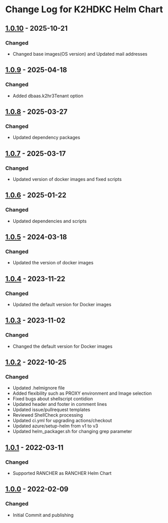 <!--
K2HDKC DBaaS Helm Chart

Copyright 2022 Yahoo Japan Corporation.

K2HDKC DBaaS is a DataBase as a Service provided by Yahoo! JAPAN
which is built K2HR3 as a backend and provides services in
cooperation with Kubernetes.
The Override configuration for K2HDKC DBaaS serves to connect the
components that make up the K2HDKC DBaaS. K2HDKC, K2HR3, CHMPX,
and K2HASH are components provided as AntPickax.

For the full copyright and license information, please view
the license file that was distributed with this source code.

AUTHOR:   Takeshi Nakatani
CREATE:   Fri Jan 21 2021
REVISION:
-----------------------------------------------------------

[About This file]
This file format is based on [Keep a Changelog](https://keepachangelog.com/en/1.0.0/),
and the version in this repository adheres to
[Semantic Versioning](https://semver.org/spec/v2.0.0.html).

In addition, the following rules apply to this file update.
This file is updated only when it is released and published,
because it is difficult to operate this file every time the
file is updated or changed.
Therefore, we do not use [Unreleased] in this file.

The items should be added in each release are as follows:
	-----------------
	## [0.0.0] - YYYY-MM-DD
	### Chnaged
	- Commit message - #<PR number>
	- ...
	
	...
	...
	
	[x.x.x]: https://github.com/yahoojapan/k2hdkc_helm_chart/compare/v0.0.0...v0.0.1
	....
	-----------------
Please have a comparison link which is at the end of the
file ready.
-->
# Change Log for K2HDKC Helm Chart

## [1.0.10] - 2025-10-21
### Changed
- Changed base images(OS version) and Updated mail addresses

## [1.0.9] - 2025-04-18
### Changed
- Added dbaas.k2hr3Tenant option

## [1.0.8] - 2025-03-27
### Changed
- Updated dependency packages

## [1.0.7] - 2025-03-17
### Changed
- Updated version of docker images and fixed scripts

## [1.0.6] - 2025-01-22
### Changed
- Updated dependencies and scripts

## [1.0.5] - 2024-03-18
### Changed
- Updated the version of docker images

## [1.0.4] - 2023-11-22
### Changed
- Updated the default version for Docker images

## [1.0.3] - 2023-11-02
### Changed
- Changed the default version for Docker images

## [1.0.2] - 2022-10-25
### Changed
- Updated .helmignore file
- Added flexibility such as PROXY environment and Image selection
- Fixed bugs about shellscript contidion
- Updated header and footer in comment lines
- Updated issue/pullrequest templates
- Reviewed ShellCheck processing
- Updated ci.yml for upgrading actions/checkout
- Updated azure/setup-helm from v1 to v3
- Updated helm_packager.sh for changing grep parameter

## [1.0.1] - 2022-03-11
### Changed
- Supported RANCHER as RANCHER Helm Chart

## [1.0.0] - 2022-02-09
### Changed
- Initial Commit and publishing

[1.0.10]: https://github.com/yahoojapan/k2hdkc_helm_chart/compare/v1.0.9...v1.0.10
[1.0.9]: https://github.com/yahoojapan/k2hdkc_helm_chart/compare/v1.0.8...v1.0.9
[1.0.8]: https://github.com/yahoojapan/k2hdkc_helm_chart/compare/v1.0.7...v1.0.8
[1.0.7]: https://github.com/yahoojapan/k2hdkc_helm_chart/compare/v1.0.6...v1.0.7
[1.0.6]: https://github.com/yahoojapan/k2hdkc_helm_chart/compare/v1.0.5...v1.0.6
[1.0.5]: https://github.com/yahoojapan/k2hdkc_helm_chart/compare/v1.0.4...v1.0.5
[1.0.4]: https://github.com/yahoojapan/k2hdkc_helm_chart/compare/v1.0.3...v1.0.4
[1.0.3]: https://github.com/yahoojapan/k2hdkc_helm_chart/compare/v1.0.2...v1.0.3
[1.0.2]: https://github.com/yahoojapan/k2hdkc_helm_chart/compare/v1.0.1...v1.0.2
[1.0.1]: https://github.com/yahoojapan/k2hdkc_helm_chart/compare/v1.0.0...v1.0.1
[1.0.0]: https://github.com/yahoojapan/k2hdkc_helm_chart/compare/9a17586...v1.0.0

